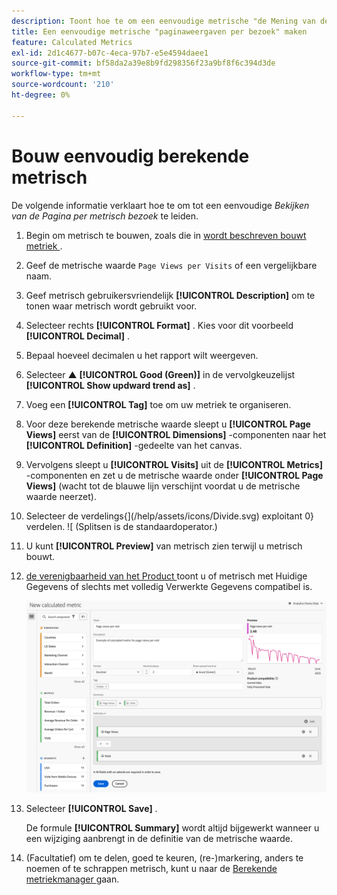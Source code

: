 ```yaml
---
description: Toont hoe te om een eenvoudige metrische "de Mening van de Pagina per Bezoek"te bouwen.
title: Een eenvoudige metrische "paginaweergaven per bezoek" maken
feature: Calculated Metrics
exl-id: 2d1c4677-b07c-4eca-97b7-e5e4594daee1
source-git-commit: bf58da2a39e8b9fd298356f23a9bf8f6c394d3de
workflow-type: tm+mt
source-wordcount: '210'
ht-degree: 0%

---
```


# Bouw eenvoudig berekende metrisch

De volgende informatie verklaart hoe te om tot een eenvoudige *Bekijken van de Pagina per metrisch bezoek* te leiden.

1. Begin om metrisch te bouwen, zoals die in [ wordt beschreven bouwt metriek ](/help/components/c-calcmetrics/c-workflow/cm-workflow/c-build-metrics/cm-build-metrics.md).
1. Geef de metrische waarde `Page Views per Visits` of een vergelijkbare naam.
1. Geef metrisch gebruikersvriendelijk **[!UICONTROL Description]** om te tonen waar metrisch wordt gebruikt voor.
1. Selecteer rechts **[!UICONTROL Format]** . Kies voor dit voorbeeld **[!UICONTROL Decimal]** .
1. Bepaal hoeveel decimalen u het rapport wilt weergeven.
1. Selecteer ▲ **[!UICONTROL Good (Green)]** in de vervolgkeuzelijst **[!UICONTROL Show updward trend as]** .
1. Voeg een **[!UICONTROL Tag]** toe om uw metriek te organiseren.
1. Voor deze berekende metrische waarde sleept u **[!UICONTROL Page Views]** eerst van de **[!UICONTROL Dimensions]** -componenten naar het **[!UICONTROL Definition]** -gedeelte van het canvas.
1. Vervolgens sleept u **[!UICONTROL Visits]** uit de **[!UICONTROL Metrics]** -componenten en zet u de metrische waarde onder **[!UICONTROL Page Views]** (wacht tot de blauwe lijn verschijnt voordat u de metrische waarde neerzet).
1. Selecteer de verdelings{](/help/assets/icons/Divide.svg) exploitant 0} verdelen. ![ (Splitsen is de standaardoperator.)
1. U kunt **[!UICONTROL Preview]** van metrisch zien terwijl u metrisch bouwt.
1. [ de verenigbaarheid van het Product ](../../../cm-compatibility.md) toont u of metrisch met Huidige Gegevens of slechts met volledig Verwerkte Gegevens compatibel is.

   ![ Eenvoudige berekende metrisch ](assets/simple-calculated-metric.png)
1. Selecteer **[!UICONTROL Save]** .

   De formule **[!UICONTROL Summary]** wordt altijd bijgewerkt wanneer u een wijziging aanbrengt in de definitie van de metrische waarde.

1. (Facultatief) om te delen, goed te keuren, (re-)markering, anders te noemen of te schrappen metrisch, kunt u naar de [ Berekende metriekmanager ](/help/components/c-calcmetrics/c-workflow/cm-workflow/cm-manager.md) gaan.

